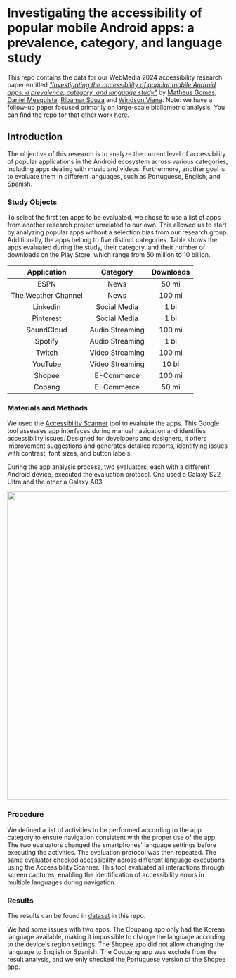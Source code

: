 # Investigating the accessibility of popular mobile Android apps: a prevalence, category, and language study

This repo contains the data for our WebMedia 2024 accessibility research paper entitled *["Investigating the accessibility of popular mobile Android apps: a prevalence, category, and language study"](https://)* by [Matheus Gomes](https://), [Daniel Mesquista](https://), [Ribamar Souza](https://) and [Windson Viana](https://). Note: we have a follow-up paper focused primarily on large-scale bibliometric analysis. You can find the repo for that other work [here](https://).

## Introduction
The objective of this research is to analyze the current level of accessibility of popular applications in the Android ecosystem across various categories, including apps dealing with music and videos. Furthermore, another goal is to evaluate them in different languages, such as Portuguese, English, and Spanish.

### Study Objects
To select the first ten apps to be evaluated, we chose to use a list of apps from another research project unrelated to our own. This allowed us to start by analyzing popular apps without a selection bias from our research group. Additionally, the apps belong to five distinct categories. Table shows the apps evaluated during the study, their category, and their number of downloads on the Play Store, which range from 50 million to 10 billion.

|    **Application**   |   **Category**  | **Downloads** |
|:--------------------:|:---------------:|:-------------:|
|         ESPN         |       News      |     50 mi     |
| The Weather Channel  |       News      |     100 mi    |
|       Linkedin       |   Social Media  |      1 bi     |
|       Pinterest      |   Social Media  |      1 bi     |
|      SoundCloud      | Audio Streaming |     100 mi    |
|        Spotify       | Audio Streaming |      1 bi     |
|        Twitch        | Video Streaming |     100 mi    |
|        YouTube       | Video Streaming |     10 bi     |
|        Shopee        |   E-Commerce    |     100 mi    |
|        Copang        |   E-Commerce    |     50 mi     |


### Materials and Methods
We used the [Accessibility Scanner](https://support.google.com/accessibility/android/faq/6376582?hl=pt-BR) tool to evaluate the apps. This Google tool assesses app interfaces during manual navigation and identifies accessibility issues. Designed for developers and designers, it offers improvement suggestions and generates detailed reports, identifying issues with contrast, font sizes, and button labels.

During the app analysis process, two evaluators, each with a different Android device, executed the evaluation protocol. One used a Galaxy S22 Ultra and the other a Galaxy A03.

<div align="left">
<img src="https://github.com/Test-Accessibility/Dataset-avaliacoes-acessibilidade/assets/174071237/017fed25-d8c4-4047-99c1-f1f8b9bf7254" width="700px" />
</div>

### Procedure
We defined a list of activities to be performed according to the app category to ensure navigation consistent with the proper use of the app. The two evaluators changed the smartphones' language settings before executing the activities. The evaluation protocol was then repeated. The same evaluator checked accessibility across different language executions using the Accessibility Scanner. This tool evaluated all interactions through screen captures, enabling the identification of accessibility errors in multiple languages during navigation.

### Results
The results can be found in [dataset](https://github.com/Test-Accessibility/Dataset-avaliacoes-acessibilidade/blob/main/Estudo%2002/10_popular_apps_dataset.csv) in this repo.

We had some issues with two apps. The Coupang app only had the Korean language available, making it impossible to change the language according to the device's region settings. The Shopee app did not allow changing the language to English or Spanish. The Coupang app was exclude from the result analysis, and we only checked the Portuguese version of the Shopee app.
